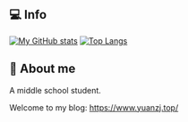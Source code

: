 ## 💻 Info
[![My GitHub stats](https://github-readme-stats.vercel.app/api?username=yzl3014&show_icons=true&hide=contribs&locale=cn)](https://github.com/anuraghazra/github-readme-stats)
[![Top Langs](https://github-readme-stats.vercel.app/api/top-langs/?username=yzl3014&layout=compact&locale=cn)](https://github.com/anuraghazra/github-readme-stats)

## 👋 About me
A middle school student.

Welcome to my blog: https://www.yuanzj.top/

